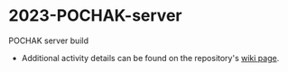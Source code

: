 # 2023-POCHAK-server
POCHAK server build

- Additional activity details can be found on the repository's [wiki page](https://github.com/APPS-sookmyung/2023-POCHAK-server/wiki).

